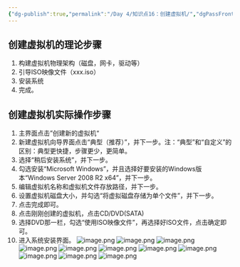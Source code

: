 ```yaml
---
{"dg-publish":true,"permalink":"/Day 4/知识点16：创建虚拟机/","dgPassFrontmatter":true}
---
```


## 创建虚拟机的理论步骤
1. 构建虚拟机物理架构（磁盘，网卡，驱动等）
2. 引导ISO映像文件（xxx.iso）
3. 安装系统
4. 完成。

## 创建虚拟机实际操作步骤
1. 主界面点击”创建新的虚拟机“
2. 新建虚拟机向导界面点击“典型（推荐）”，并下一步。注：“典型”和“自定义”的区别：典型更快捷，步骤更少，更简单。
3. 选择“稍后安装系统”，并下一步。
4. 勾选安装“Microsoft Windows”，并且选择好要安装的Windows版本“Windows Server 2008 R2 x64”，并下一步。
5. 编辑虚拟机名称和虚拟机文件存放路径，并下一步。
6. 设置虚拟机磁盘大小，并勾选“将虚拟磁盘存储为单个文件”，并下一步。
7. 点击完成即可。
8. 点击刚刚创建的虚拟机，点击CD/DVD(SATA)
9. 选择DVD那一栏，勾选“使用ISO映像文件”，再选择好ISO文件，点击确定即可。
10. 进入系统安装界面。
![image.png](https://cdn1.zyttrium.com/handsome/img20230920115714.png)
![image.png](https://cdn1.zyttrium.com/handsome/img20230920120041.png)
![image.png](https://cdn1.zyttrium.com/handsome/img20230920120117.png)
![image.png](https://cdn1.zyttrium.com/handsome/img20230920120230.png)
![image.png](https://cdn1.zyttrium.com/handsome/img20230920120607.png)
![image.png](https://cdn1.zyttrium.com/handsome/img20230920120903.png)
![image.png](https://cdn1.zyttrium.com/handsome/img20230920121045.png)
![image.png](https://cdn1.zyttrium.com/handsome/img20230920122352.png)
![image.png](https://cdn1.zyttrium.com/handsome/img20230920122609.png)
![image.png](https://cdn1.zyttrium.com/handsome/img20230920122723.png)
![image.png](https://cdn1.zyttrium.com/handsome/img20230920122815.png)




